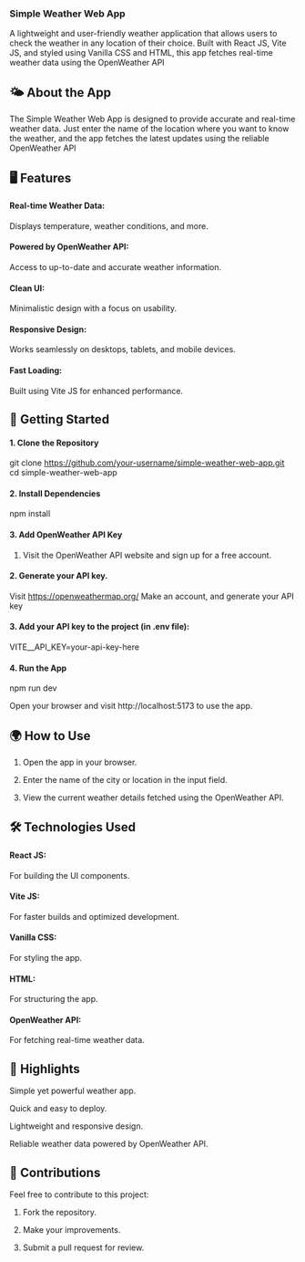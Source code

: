 ### Simple Weather Web App

A lightweight and user-friendly weather application that allows users to check the weather in any location of their choice. Built with React JS, Vite JS, and styled using Vanilla CSS and HTML, this app fetches real-time weather data using the OpenWeather API  

## 🌤️ About the App

The Simple Weather Web App is designed to provide accurate and real-time weather data. Just enter the name of the location where you want to know the weather, and the app fetches the latest updates using the reliable OpenWeather API  

## 🖥️ Features

#### Real-time Weather Data: 
Displays temperature, weather conditions, and more.

#### Powered by OpenWeather API: 
Access to up-to-date and accurate weather information.

#### Clean UI: 
Minimalistic design with a focus on usability.

#### Responsive Design: 
Works seamlessly on desktops, tablets, and mobile devices.

#### Fast Loading: 
Built using Vite JS for enhanced performance.

## 🚀 Getting Started

#### 1. Clone the Repository

git clone https://github.com/your-username/simple-weather-web-app.git  
cd simple-weather-web-app

#### 2. Install Dependencies

npm install

#### 3. Add OpenWeather API Key

1. Visit the OpenWeather API website and sign up for a free account.


#### 2. Generate your API key.
Visit https://openweathermap.org/
Make an account, and generate your API key

#### 3. Add your API key to the project (in .env file):

VITE__API_KEY=your-api-key-here

#### 4. Run the App

npm run dev

Open your browser and visit http://localhost:5173 to use the app.


## 🌍 How to Use

1. Open the app in your browser.


2. Enter the name of the city or location in the input field.


3. View the current weather details fetched using the OpenWeather API.

## 🛠️ Technologies Used

#### React JS: 
For building the UI components.

#### Vite JS:
For faster builds and optimized development.

#### Vanilla CSS: 
For styling the app.

#### HTML: 
For structuring the app.

#### OpenWeather API: 
For fetching real-time weather data.


## 🌟 Highlights

Simple yet powerful weather app.

Quick and easy to deploy.

Lightweight and responsive design.

Reliable weather data powered by OpenWeather API.


## 🤝 Contributions

Feel free to contribute to this project:

1. Fork the repository.

2. Make your improvements.

3. Submit a pull request for review.

